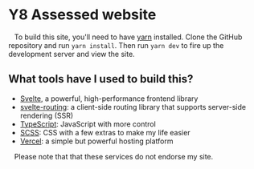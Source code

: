 # Y8 Assessed website
&nbsp;&nbsp;&nbsp;To build this site, you'll need to have [yarn](https://yarnpkg.com) installed. Clone the GitHub repository and run `yarn install`. Then run `yarn dev` to fire up the development server and view the site.

## What tools have I used to build this?
* [Svelte](https://svelte.dev), a powerful, high-performance frontend library
* [svelte-routing](https://www.npmjs.com/package/svelte-routing): a client-side routing library that supports server-side rendering (SSR)
* [TypeScript](https://www.typescriptlang.org): JavaScript with more control
* [SCSS](https://sass-lang.com/documentation/syntax): CSS with a few extras to make my life easier
* [Vercel](https://vercel.com/home): a simple but powerful hosting platform  

&nbsp;&nbsp;&nbsp;Please note that that these services do not endorse my site.
